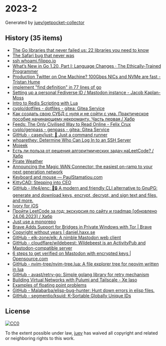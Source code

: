 # 2023-2

Generated by [juev/getpocket-collector](https://github.com/juev/getpocket-collector)

## History (35 items)

- [The Go libraries that never failed us: 22 libraries you need to know](https://threedots.tech/post/list-of-recommended-libraries/)
- [The Safari bug that never was](https://obyford.com/posts/the-safari-bug-that-never-was/)
- [ssh whoami.filippo.io](https://words.filippo.io/dispatches/whoami-updated/)
- [What’s New in Go 1.20, Part I: Language Changes · The Ethically-Trained Programmer](https://blog.carlmjohnson.net/post/2023/golang-120-language-changes/)
- [Production Twitter on One Machine? 100Gbps NICs and NVMe are fast - Tristan Hume](https://thume.ca/2023/01/02/one-machine-twitter/)
- [implement "find definition" in 77 lines of go](https://devnonsense.com/posts/find-definition-in-go/)
- [Setting up a personal Fediverse ID / Mastodon instance - Jacob Kaplan-Moss](https://jacobian.org/til/my-mastodon-instance/)
- [Intro to Redis Scripting with Lua](https://www.novus.com/tech-blog/intro-to-redis-scripting-with-lua)
- [cyplo/dotfiles - dotfiles - gitea: Gitea Service](https://git.cyplo.dev/cyplo/dotfiles)
- [Как создать свою СУБД с нуля и не сойти с ума. Практическое пособие начинающему некроманту. Часть первая / Хабр](https://habr.com/ru/articles/709234/)
- [Feeds: The Only Civilised Way to Read Online - Felix Crux](https://felixcrux.com/blog/feeds-the-only-civilised-way-to-read-online)
- [cyplo/genpass - genpass - gitea: Gitea Service](https://git.cyplo.dev/cyplo/genpass)
- [GitHub - casey/just: 🤖 Just a command runner](https://github.com/casey/just)
- [whoarethey: Determine Who Can Log In to an SSH Server](https://www.agwa.name/blog/post/whoarethey)
- [Mojeek](https://www.mojeek.com/)
- [Есть ли польза от решения алгоритмических задач наLeetCode? / Хабр](https://habr.com/ru/articles/709550/)
- [Pirate Weather](http://pirateweather.net/en/latest/)
- [Announcing the Magic WAN Connector: the easiest on-ramp to your next generation network](https://blog.cloudflare.com/magic-wan-connector/)
- [Keyboard and mouse — PaulStamatiou.com](https://paulstamatiou.com/stuff-i-use/keyboard-mouse/)
- [KittyCAD: <!-- -->Stepping into CEO](https://kittycad.io/blog/stepping-into-ceo)
- [GitHub - life4/enc: 🔑🔒 A modern and friendly CLI alternative to GnuPG: generate and download keys, encrypt, decrypt, and sign text and files, and more.](https://github.com/life4/enc)
- [Ivory for iOS](https://tapbots.com/ivory/)
- [Пройти LeetCode за год: экскурсия по сайту и roadmap [обновлено 24.06.2023] / Хабр](https://habr.com/ru/articles/708570/)
- [Just use a monorepo](https://buttondown.email/blog/just-use-a-monorepo)
- [Brave Adds Support for Bridges in Private Windows with Tor | Brave](https://brave.com/tor-bridges/)
- [Copyright without years | daniel.haxx.se](https://daniel.haxx.se/blog/2023/01/08/copyright-without-years/)
- [GitHub - elk-zone/elk: A nimble Mastodon web client](https://github.com/elk-zone/elk)
- [GitHub - cloudflare/wildebeest: Wildebeest is an ActivityPub and Mastodon-compatible server](https://github.com/cloudflare/wildebeest)
- [6 steps to get verified on Mastodon with encrypted keys | Opensource.com](https://opensource.com/article/22/12/verified-mastodon-pgp-keyoxide)
- [GitHub - nvim-tree/nvim-tree.lua: A file explorer tree for neovim written in lua](https://github.com/nvim-tree/nvim-tree.lua)
- [GitHub - avast/retry-go: Simple golang library for retry mechanism](https://github.com/avast/retry-go)
- [Building Virtual Networks with Pulumi and Tailscale - Xe Iaso](https://xeiaso.net/talks/virtual-networks-pulumi-tailscale)
- [Examples of floating point problems](https://jvns.ca/blog/2023/01/13/examples-of-floating-point-problems/)
- [GitHub - Malabarba/elisp-bug-hunter: Hunt down errors in elisp files.](https://github.com/Malabarba/elisp-bug-hunter)
- [GitHub - segmentio/ksuid: K-Sortable Globally Unique IDs](https://github.com/segmentio/ksuid)

## License

[![CC0](https://mirrors.creativecommons.org/presskit/buttons/88x31/svg/cc-zero.svg)](https://creativecommons.org/publicdomain/zero/1.0/)

To the extent possible under law, [juev](https://github.com/juev) has waived all copyright and related or neighboring rights to this work.
